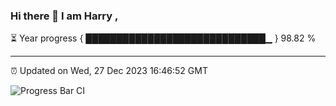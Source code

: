 ### Hi there 👋 I am Harry , 

⏳ Year progress { █████████████████████████████▁ } 98.82 %

---

⏰ Updated on Wed, 27 Dec 2023 16:46:52 GMT

![Progress Bar CI](https://github.com/duykhang68/duykhang68/workflows/Progress%20Bar%20CI/badge.svg)
